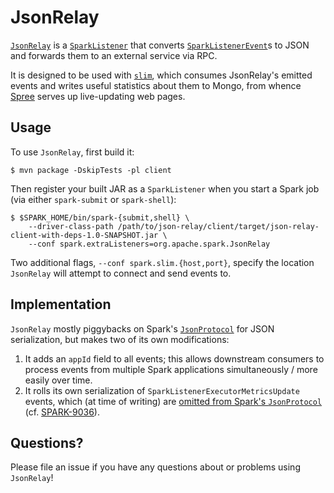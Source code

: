 # JsonRelay
[`JsonRelay`][] is a [`SparkListener`][] that converts [`SparkListenerEvent`][]s to JSON and forwards them to an external service via RPC.

It is designed to be used with [`slim`][], which consumes JsonRelay's emitted events and writes useful statistics about them to Mongo, from whence [Spree][] serves up live-updating web pages.

## Usage
To use `JsonRelay`, first build it:

```
$ mvn package -DskipTests -pl client
```

Then register your built JAR as a `SparkListener` when you start a Spark job (via either `spark-submit` or `spark-shell`):

```
$ $SPARK_HOME/bin/spark-{submit,shell} \
    --driver-class-path /path/to/json-relay/client/target/json-relay-client-with-deps-1.0-SNAPSHOT.jar \
    --conf spark.extraListeners=org.apache.spark.JsonRelay
```

Two additional flags, `--conf spark.slim.{host,port}`, specify the location `JsonRelay` will attempt to connect and send events to.

## Implementation

`JsonRelay` mostly piggybacks on Spark's [`JsonProtocol`][] for JSON serialization, but makes two of its own modifications:

1. It adds an `appId` field to all events; this allows downstream consumers to process events from multiple Spark applications simultaneously / more easily over time.
2. It rolls its own serialization of `SparkListenerExecutorMetricsUpdate` events, which (at time of writing) are [omitted from Spark's `JsonProtocol`](https://github.com/apache/spark/blob/v1.4.1/core/src/main/scala/org/apache/spark/util/JsonProtocol.scala#L96) (cf. [SPARK-9036][]).

## Questions?

Please file an issue if you have any questions about or problems using `JsonRelay`!

[`slim`]: https://github.com/hammerlab/slim
[Spree]: https://github.com/hammerlab/spree
[`JsonRelay`]: https://github.com/hammerlab/spark-json-relay/blob/abfea947334a6185cfd43e64a552806094c4c584/client/src/main/scala/org/apache/spark/JsonRelay.scala
[`SparkListener`]: https://github.com/apache/spark/blob/658814c898bec04c31a8e57f8da0103497aac6ec/core/src/main/scala/org/apache/spark/scheduler/SparkListener.scala#L137
[`SparkListenerEvent`]: https://github.com/apache/spark/blob/658814c898bec04c31a8e57f8da0103497aac6ec/core/src/main/scala/org/apache/spark/scheduler/SparkListener.scala#L32-L128
[SPARK-9036]: https://issues.apache.org/jira/browse/SPARK-9036
[`JsonProtocol`]: https://github.com/apache/spark/blob/v1.4.1/core/src/main/scala/org/apache/spark/util/JsonProtocol.scala

